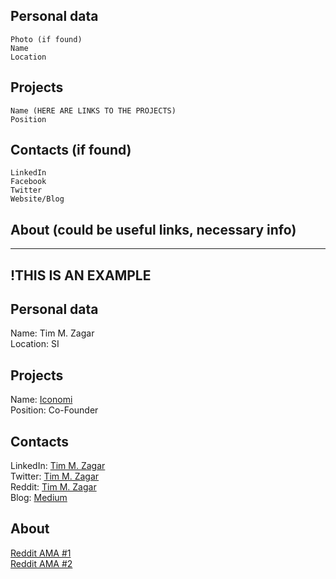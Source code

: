 ## Personal data
    Photo (if found)
    Name
    Location
## Projects
    Name (HERE ARE LINKS TO THE PROJECTS)
    Position
## Contacts (if found)
    LinkedIn
    Facebook
    Twitter
    Website/Blog
## About (could be useful links, necessary info)


---


## !THIS IS AN EXAMPLE

## Personal data   
Name: Tim M. Zagar  
Location: SI
## Projects 
Name: [Iconomi](../projects/iconomi.md)  
Position: Co-Founder
## Contacts
LinkedIn: [Tim M. Zagar](https://www.linkedin.com/in/wwwmz/)  
Twitter: [Tim M. Zagar](https://twitter.com/wwwmz)  
Reddit: [Tim M. Zagar](https://np.reddit.com/user/TimICONOMI)  
Blog: [Medium](https://medium.com/@wwwMZ)
## About
[Reddit AMA #1](https://np.reddit.com/r/IAmA/comments/5d2efz/i_am_tim_m_zagar_cofounder_of_iconomi_fund/)  
[Reddit AMA #2](https://np.reddit.com/r/IAmA/comments/54gjer/i_am_tim_m_zagar_cofounder_of_iconomi_fund/)

